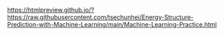 https://htmlpreview.github.io/?https://raw.githubusercontent.com/tsechunhei/Energy-Structure-Prediction-with-Machine-Learning/main/Machine-Learning-Practice.html
